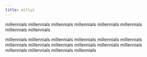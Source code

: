 ```yaml
---
title: millys
---
```

millennials millennials 
millennials millennials
millennials millennials 
millennials millennials

millennials millennials 
millennials millennials
millennials millennials 
millennials millennials
millennials millennials 
millennials millennials
millennials millennials 
millennials millennials